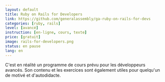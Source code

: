 ```yaml
---
layout: default
title: Ruby on Rails for Developers
link: https://github.com/generalassembly/ga-ruby-on-rails-for-devs
categories: [ruby, rails]
level: [avancé]
instruction: [en-ligne, cours, texte]
price: [gratuit]
image: rails-for-developers.png
status: en pause
lang: en
---
```


C'est en réalité un programme de cours prévu pour les développeurs avancés. Son contenu et les exercices sont également utiles pour quelqu'un de motivé et d'autodidacte.
